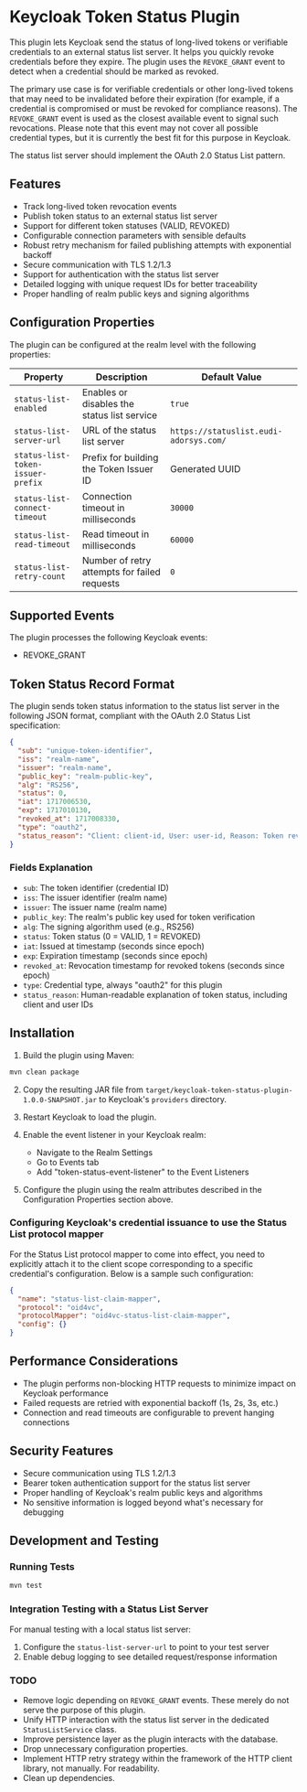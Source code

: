 # Keycloak Token Status Plugin

This plugin lets Keycloak send the status of long-lived tokens or verifiable credentials to an external status list
server. It helps you quickly revoke credentials before they expire. The plugin uses the `REVOKE_GRANT` event to detect
when a credential should be marked as revoked.

The primary use case is for verifiable credentials or other long-lived tokens that may need to be invalidated before
their expiration (for example, if a credential is compromised or must be revoked for compliance reasons). The
`REVOKE_GRANT` event is used as the closest available event to signal such revocations. Please note that this event may
not cover all possible credential types, but it is currently the best fit for this purpose in Keycloak.

The status list server should implement the OAuth 2.0 Status List pattern.

## Features

- Track long-lived token revocation events
- Publish token status to an external status list server
- Support for different token statuses (VALID, REVOKED)
- Configurable connection parameters with sensible defaults
- Robust retry mechanism for failed publishing attempts with exponential backoff
- Secure communication with TLS 1.2/1.3
- Support for authentication with the status list server
- Detailed logging with unique request IDs for better traceability
- Proper handling of realm public keys and signing algorithms

## Configuration Properties

The plugin can be configured at the realm level with the following properties:

| Property                          | Description                                  | Default Value                          |
|-----------------------------------|----------------------------------------------|----------------------------------------|
| `status-list-enabled`             | Enables or disables the status list service  | `true`                                 |
| `status-list-server-url`          | URL of the status list server                | `https://statuslist.eudi-adorsys.com/` |
| `status-list-token-issuer-prefix` | Prefix for building the Token Issuer ID      | Generated UUID                         |
| `status-list-connect-timeout`     | Connection timeout in milliseconds           | `30000`                                |
| `status-list-read-timeout`        | Read timeout in milliseconds                 | `60000`                                |
| `status-list-retry-count`         | Number of retry attempts for failed requests | `0`                                    |

## Supported Events

The plugin processes the following Keycloak events:

- REVOKE_GRANT

## Token Status Record Format

The plugin sends token status information to the status list server in the following JSON format, compliant with the
OAuth 2.0 Status List specification:

```json
{
  "sub": "unique-token-identifier",
  "iss": "realm-name",
  "issuer": "realm-name",
  "public_key": "realm-public-key",
  "alg": "RS256",
  "status": 0,
  "iat": 1717006530,
  "exp": 1717010130,
  "revoked_at": 1717008330,
  "type": "oauth2",
  "status_reason": "Client: client-id, User: user-id, Reason: Token revoked"
}
```

### Fields Explanation

- `sub`: The token identifier (credential ID)
- `iss`: The issuer identifier (realm name)
- `issuer`: The issuer name (realm name)
- `public_key`: The realm's public key used for token verification
- `alg`: The signing algorithm used (e.g., RS256)
- `status`: Token status (0 = VALID, 1 = REVOKED)
- `iat`: Issued at timestamp (seconds since epoch)
- `exp`: Expiration timestamp (seconds since epoch)
- `revoked_at`: Revocation timestamp for revoked tokens (seconds since epoch)
- `type`: Credential type, always "oauth2" for this plugin
- `status_reason`: Human-readable explanation of token status, including client and user IDs

## Installation

1. Build the plugin using Maven:

```bash
mvn clean package
```

2. Copy the resulting JAR file from `target/keycloak-token-status-plugin-1.0.0-SNAPSHOT.jar` to Keycloak's `providers`
   directory.

3. Restart Keycloak to load the plugin.

4. Enable the event listener in your Keycloak realm:
    - Navigate to the Realm Settings
    - Go to Events tab
    - Add "token-status-event-listener" to the Event Listeners

5. Configure the plugin using the realm attributes described in the Configuration Properties section above.

### Configuring Keycloak's credential issuance to use the Status List protocol mapper

For the Status List protocol mapper to come into effect, you need to explicitly attach it to the client scope
corresponding to a specific credential's configuration. Below is a sample such configuration:

```json
{
  "name": "status-list-claim-mapper",
  "protocol": "oid4vc",
  "protocolMapper": "oid4vc-status-list-claim-mapper",
  "config": {}
}
```

## Performance Considerations

- The plugin performs non-blocking HTTP requests to minimize impact on Keycloak performance
- Failed requests are retried with exponential backoff (1s, 2s, 3s, etc.)
- Connection and read timeouts are configurable to prevent hanging connections

## Security Features

- Secure communication using TLS 1.2/1.3
- Bearer token authentication support for the status list server
- Proper handling of Keycloak's realm public keys and algorithms
- No sensitive information is logged beyond what's necessary for debugging

## Development and Testing

### Running Tests

```bash
mvn test
```

### Integration Testing with a Status List Server

For manual testing with a local status list server:

1. Configure the `status-list-server-url` to point to your test server
2. Enable debug logging to see detailed request/response information

### TODO

- Remove logic depending on `REVOKE_GRANT` events. These merely do not serve the purpose of this plugin.
- Unify HTTP interaction with the status list server in the dedicated `StatusListService` class.
- Improve persistence layer as the plugin interacts with the database.
- Drop unnecessary configuration properties.
- Implement HTTP retry strategy within the framework of the HTTP client library, not manually. For readability.
- Clean up dependencies.
